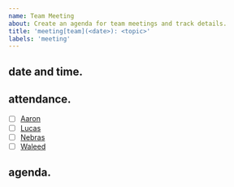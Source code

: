 ```yaml
---
name: Team Meeting
about: Create an agenda for team meetings and track details.
title: 'meeting[team](<date>): <topic>'
labels: 'meeting'
---
```


## date and time.

## attendance.

- [ ] [Aaron](@aarnphm)
- [ ] [Lucas](@Hoshino-Kiichi)
- [ ] [Nebras](@nebrask)
- [ ] [Waleed](@waleedmalik7)

## agenda.
